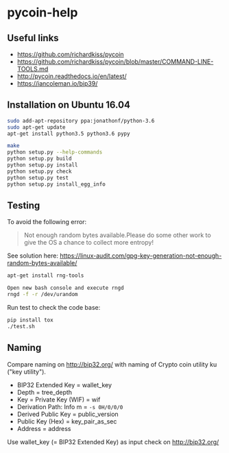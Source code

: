 # pycoin-help

## Useful links
* https://github.com/richardkiss/pycoin
* https://github.com/richardkiss/pycoin/blob/master/COMMAND-LINE-TOOLS.md
* http://pycoin.readthedocs.io/en/latest/
* https://iancoleman.io/bip39/

## Installation on Ubuntu 16.04

```sh
sudo add-apt-repository ppa:jonathonf/python-3.6
sudo apt-get update
apt-get install python3.5 python3.6 pypy

make
python setup.py --help-commands
python setup.py build
python setup.py install
python setup.py check
python setup.py test
python setup.py install_egg_info
``` 

## Testing

To avoid the following error:
> Not enough random bytes available.Please do some other work to give the OS a chance to collect more entropy!

See solution here: https://linux-audit.com/gpg-key-generation-not-enough-random-bytes-available/
```sh
apt-get install rng-tools

Open new bash console and execute rngd
rngd -f -r /dev/urandom
```

Run test to check the code base:
```sh
pip install tox
./test.sh
```

## Naming
Compare naming on http://bip32.org/ with naming of Crypto coin utility ku ("key utility").

* BIP32 Extended Key = wallet_key
* Depth = tree_depth
* Key = Private Key (WIF) = wif
* Derivation Path: Info m = ``-s 0H/0/0/0`` 
* Derived Public Key = public_version
* Public Key (Hex) = key_pair_as_sec
* Address = address

Use wallet_key (= BIP32 Extended Key) as input check on http://bip32.org/
